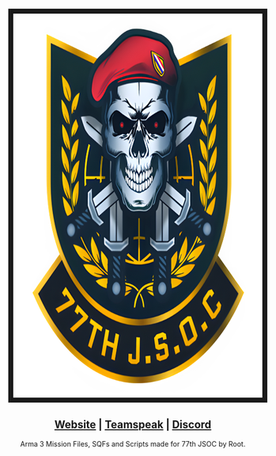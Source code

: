 <p align="center">
<img src="https://github.com/A3-Root/77th-JSOC-Missions/blob/master/77th%20JSOC.png" width="798" height="776" border="10"/>
</p>

<h2 align="center"><a href="https://77th-jsoc.com/">Website</a> | <a href="ts.77th-jsoc.com">Teamspeak</a> | <a href="https://discord.gg/77th-jsoc-official">Discord</a></h2>

<p align="center">
Arma 3 Mission Files, SQFs and Scripts made for 77th JSOC by Root.
</p>
